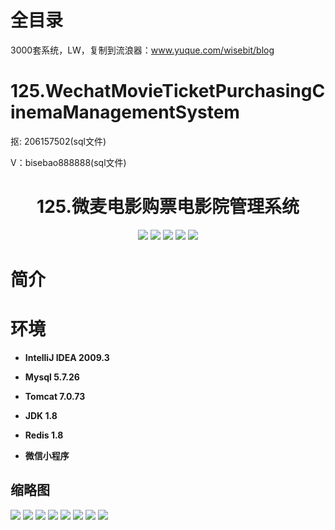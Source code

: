 # 全目录

3000套系统，LW，复制到流浪器：www.yuque.com/wisebit/blog
# 125.WechatMovieTicketPurchasingCinemaManagementSystem

<p>抠: 206157502(sql文件)</p>
<p>V：bisebao888888(sql文件)</p>

<p><h1 align="center">125.微麦电影购票电影院管理系统</h1></p>


<p align="center">
	<img src="https://img.shields.io/badge/jdk-1.8-orange.svg"/>
    <img src="https://img.shields.io/badge/springBoot-5.x-lightgrey.svg"/>
    <img src="https://img.shields.io/badge/vue-3.x-blue.svg"/>
    <img src="https://img.shields.io/badge/mysql-5.x-yellow.svg"/>
    <img src="https://img.shields.io/badge/微信小程序-5.x-yellow.svg"/>
</p>

# 简介
>
> 




# 环境

- <b>IntelliJ IDEA 2009.3</b>

- <b>Mysql 5.7.26</b>

- <b>Tomcat 7.0.73</b>

- <b>JDK 1.8</b>

- <b>Redis 1.8</b>

- <b>微信小程序</b>


## 缩略图

![](https://bitwise.oss-cn-heyuan.aliyuncs.com/2024/9/10/3373919d-76ae-4e8b-9c96-3eed6a5239ec.png)
![](https://bitwise.oss-cn-heyuan.aliyuncs.com/2024/9/10/4f823cff-a4ac-4f27-bf70-34265b1253d0.png)
![](https://bitwise.oss-cn-heyuan.aliyuncs.com/2024/9/10/8940815f-76f3-4253-b091-31c64c24f945.png)
![](https://bitwise.oss-cn-heyuan.aliyuncs.com/2024/9/10/234aa262-903f-4e73-965b-45f9d3b960d1.png)
![](https://bitwise.oss-cn-heyuan.aliyuncs.com/2024/9/10/c32e7d0e-a6fc-4189-aff0-c693a9b5b036.png)
![](https://bitwise.oss-cn-heyuan.aliyuncs.com/2024/9/10/1e7fc06b-c937-4faa-9ea5-f8a11f315e13.png)
![](https://bitwise.oss-cn-heyuan.aliyuncs.com/2024/9/10/1e7fc06b-c937-4faa-9ea5-f8a11f315e13.png)
![](https://bitwise.oss-cn-heyuan.aliyuncs.com/2024/9/10/cacba60c-70a2-41fd-97b0-17d0db1966f6.png)



